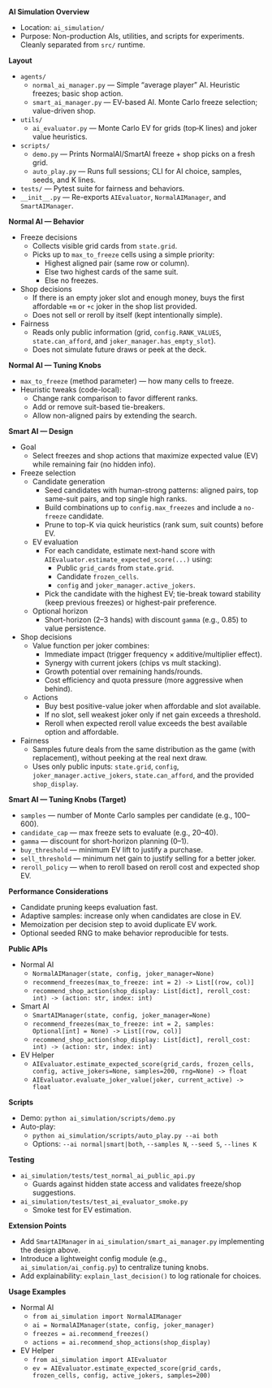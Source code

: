 **AI Simulation Overview**
- Location: `ai_simulation/`
- Purpose: Non-production AIs, utilities, and scripts for experiments. Cleanly separated from `src/` runtime.

**Layout**
- `agents/`
  - `normal_ai_manager.py` — Simple “average player” AI. Heuristic freezes; basic shop action.
  - `smart_ai_manager.py` — EV-based AI. Monte Carlo freeze selection; value-driven shop.
- `utils/`
  - `ai_evaluator.py` — Monte Carlo EV for grids (top‑K lines) and joker value heuristics.
- `scripts/`
  - `demo.py` — Prints NormalAI/SmartAI freeze + shop picks on a fresh grid.
  - `auto_play.py` — Runs full sessions; CLI for AI choice, samples, seeds, and K lines.
- `tests/` — Pytest suite for fairness and behaviors.
- `__init__.py` — Re-exports `AIEvaluator`, `NormalAIManager`, and `SmartAIManager`.

**Normal AI — Behavior**
- Freeze decisions
  - Collects visible grid cards from `state.grid`.
  - Picks up to `max_to_freeze` cells using a simple priority:
    - Highest aligned pair (same row or column).
    - Else two highest cards of the same suit.
    - Else no freezes.
- Shop decisions
  - If there is an empty joker slot and enough money, buys the first affordable `+m` or `+c` joker in the shop list provided.
  - Does not sell or reroll by itself (kept intentionally simple).
- Fairness
  - Reads only public information (grid, `config.RANK_VALUES`, `state.can_afford`, and `joker_manager.has_empty_slot`).
  - Does not simulate future draws or peek at the deck.

**Normal AI — Tuning Knobs**
- `max_to_freeze` (method parameter) — how many cells to freeze.
- Heuristic tweaks (code-local):
  - Change rank comparison to favor different ranks.
  - Add or remove suit-based tie-breakers.
  - Allow non-aligned pairs by extending the search.

**Smart AI — Design**
- Goal
  - Select freezes and shop actions that maximize expected value (EV) while remaining fair (no hidden info).
- Freeze selection
  - Candidate generation
    - Seed candidates with human-strong patterns: aligned pairs, top same-suit pairs, and top single high ranks.
    - Build combinations up to `config.max_freezes` and include a `no-freeze` candidate.
    - Prune to top-K via quick heuristics (rank sum, suit counts) before EV.
  - EV evaluation
    - For each candidate, estimate next-hand score with `AIEvaluator.estimate_expected_score(...)` using:
      - Public `grid_cards` from `state.grid`.
      - Candidate `frozen_cells`.
      - `config` and `joker_manager.active_jokers`.
    - Pick the candidate with the highest EV; tie-break toward stability (keep previous freezes) or highest-pair preference.
  - Optional horizon
    - Short-horizon (2–3 hands) with discount `gamma` (e.g., 0.85) to value persistence.
- Shop decisions
  - Value function per joker combines:
    - Immediate impact (trigger frequency × additive/multiplier effect).
    - Synergy with current jokers (chips vs mult stacking).
    - Growth potential over remaining hands/rounds.
    - Cost efficiency and quota pressure (more aggressive when behind).
  - Actions
    - Buy best positive-value joker when affordable and slot available.
    - If no slot, sell weakest joker only if net gain exceeds a threshold.
    - Reroll when expected reroll value exceeds the best available option and affordable.
- Fairness
  - Samples future deals from the same distribution as the game (with replacement), without peeking at the real next draw.
  - Uses only public inputs: `state.grid`, `config`, `joker_manager.active_jokers`, `state.can_afford`, and the provided `shop_display`.

**Smart AI — Tuning Knobs (Target)**
- `samples` — number of Monte Carlo samples per candidate (e.g., 100–600).
- `candidate_cap` — max freeze sets to evaluate (e.g., 20–40).
- `gamma` — discount for short-horizon planning (0–1).
- `buy_threshold` — minimum EV lift to justify a purchase.
- `sell_threshold` — minimum net gain to justify selling for a better joker.
- `reroll_policy` — when to reroll based on reroll cost and expected shop EV.

**Performance Considerations**
- Candidate pruning keeps evaluation fast.
- Adaptive samples: increase only when candidates are close in EV.
- Memoization per decision step to avoid duplicate EV work.
- Optional seeded RNG to make behavior reproducible for tests.

**Public APIs**
- Normal AI
  - `NormalAIManager(state, config, joker_manager=None)`
  - `recommend_freezes(max_to_freeze: int = 2) -> List[(row, col)]`
  - `recommend_shop_action(shop_display: List[dict], reroll_cost: int) -> (action: str, index: int)`
- Smart AI
  - `SmartAIManager(state, config, joker_manager=None)`
  - `recommend_freezes(max_to_freeze: int = 2, samples: Optional[int] = None) -> List[(row, col)]`
  - `recommend_shop_action(shop_display: List[dict], reroll_cost: int) -> (action: str, index: int)`
- EV Helper
  - `AIEvaluator.estimate_expected_score(grid_cards, frozen_cells, config, active_jokers=None, samples=200, rng=None) -> float`
  - `AIEvaluator.evaluate_joker_value(joker, current_active) -> float`

**Scripts**
- Demo: `python ai_simulation/scripts/demo.py`
- Auto-play:
  - `python ai_simulation/scripts/auto_play.py --ai both`
  - Options: `--ai normal|smart|both`, `--samples N`, `--seed S`, `--lines K`

**Testing**
- `ai_simulation/tests/test_normal_ai_public_api.py`
  - Guards against hidden state access and validates freeze/shop suggestions.
- `ai_simulation/tests/test_ai_evaluator_smoke.py`
  - Smoke test for EV estimation.

**Extension Points**
- Add `SmartAIManager` in `ai_simulation/smart_ai_manager.py` implementing the design above.
- Introduce a lightweight config module (e.g., `ai_simulation/ai_config.py`) to centralize tuning knobs.
- Add explainability: `explain_last_decision()` to log rationale for choices.

**Usage Examples**
- Normal AI
  - `from ai_simulation import NormalAIManager`
  - `ai = NormalAIManager(state, config, joker_manager)`
  - `freezes = ai.recommend_freezes()`
  - `actions = ai.recommend_shop_actions(shop_display)`
- EV Helper
  - `from ai_simulation import AIEvaluator`
  - `ev = AIEvaluator.estimate_expected_score(grid_cards, frozen_cells, config, active_jokers, samples=200)`
